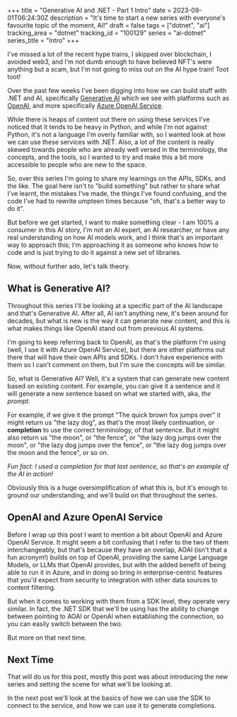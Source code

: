 +++
title = "Generative AI and .NET - Part 1 Intro"
date = 2023-09-01T06:24:30Z
description = "It's time to start a new series with everyone's favourite topic of the moment, AI!"
draft = false
tags = ["dotnet", "ai"]
tracking_area = "dotnet"
tracking_id = "100129"
series = "ai-dotnet"
series_title = "Intro"
+++

I've missed a lot of the recent hype trains, I skipped over blockchain, I avoided web3, and I'm not dumb enough to have believed NFT's were anything but a scam, but I'm not going to miss out on the AI hype train! Toot toot!

Over the past few weeks I've been digging into how we can build stuff with .NET and AI, specifically [Generative AI](https://en.wikipedia.org/wiki/Generative_artificial_intelligence) which we see with platforms such as [OpenAI](https://openai.com/), and more specifically [Azure OpenAI Service](https://learn.microsoft.com/azure/ai-services/openai/overview?{{cda}}).

While there is heaps of content out there on using these services I've noticed that it tends to be heavy in Python, and while I'm not against Python, it's not a language I'm overly familiar with, so I wanted look at how we can use these services with .NET. Also, a lot of the content is really skewed towards people who are already well versed in the terminology, the concepts, and the tools, so I wanted to try and make this a bit more accessible to people who are new to the space.

So, over this series I'm going to share my learnings on the APIs, SDKs, and the like. The goal here isn't to "build something" but rather to share what I've learnt, the mistakes I've made, the things I've found confusing, and the code I've had to rewrite umpteen times because "oh, that's a better way to do it".

But before we get started, I want to make something clear - I am 100% a consumer in this AI story, I'm not an AI expert, an AI researcher, or have any real understanding on how AI models work, and I think that's an important way to approach this; I'm approaching it as someone who knows how to code and is just trying to do it against a new set of libraries.

Now, without further ado, let's talk theory.

## What is Generative AI?

Throughout this series I'll be looking at a specific part of the AI landscape and that's Generative AI. After all, AI isn't anything new, it's been around for decades, but what is new is the way it can generate new content, and this is what makes things like OpenAI stand out from previous AI systems.

I'm going to keep referring back to OpenAI, as that's the platform I'm using (well, I use it with Azure OpenAI Service), but there are other platforms out there that will have their own APIs and SDKs. I don't have experience with them so I can't comment on them, but I'm sure the concepts will be similar.

So, what is Generative AI? Well, it's a system that can generate new content based on existing content. For example, you can give it a sentence and it will generate a new sentence based on what we started with, aka, _the prompt_.

For example, if we give it the prompt "The quick brown fox jumps over" it might return us "the lazy dog", as that's the most likely continuation, or **completion** to use the correct terminology, of that sentence. But it might also return us "the moon", or "the fence", or "the lazy dog jumps over the moon", or "the lazy dog jumps over the fence", or "the lazy dog jumps over the moon and the fence", or so on.

_Fun fact: I used a completion for that last sentence, so that's an example of the AI in action!_

Obviously this is a huge oversimplification of what this is, but it's enough to ground our understanding, and we'll build on that throughout the series.

## OpenAI and Azure OpenAI Service

Before I wrap up this post I want to mention a bit about OpenAI and Azure OpenAI Service. It might seem a bit confusing that I refer to the two of them interchangeably, but that's because they have an overlap, AOAI (isn't that a fun acronym!) builds on top of OpenAI, providing the same Large Language Models, or LLMs that OpenAI provides, but with the added benefit of being able to run it in Azure, and in doing so bring in enterprise-centric features that you'd expect from security to integration with other data sources to content filtering.

But when it comes to working with them from a SDK level, they operate very similar. In fact, the .NET SDK that we'll be using has the ability to change between pointing to AOAI or OpenAI when establishing the connection, so you can easily switch between the two.

But more on that next time.

## Next Time

That will do us for this post, mostly this post was about introducing the new series and setting the scene for what we'll be looking at.

In the next post we'll look at the basics of how we can use the SDK to connect to the service, and how we can use it to generate completions.
